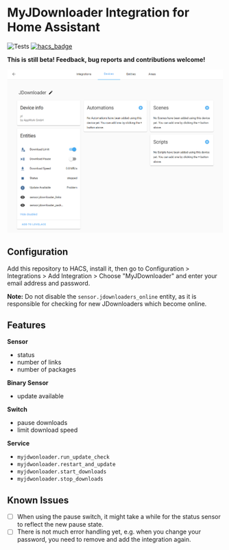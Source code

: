 # MyJDownloader Integration for Home Assistant

![Tests](https://github.com/doudz/homeassistant-myjdownloader/workflows/Tests/badge.svg)
[![hacs_badge](https://img.shields.io/badge/HACS-Custom-orange.svg)](https://github.com/custom-components/hacs)

**This is still beta! Feedback, bug reports and contributions welcome!**

![Device](jdownloader.png)

## Configuration

Add this repository to HACS, install it, then go to Configuration > Integrations > Add Integration > Choose "MyJDownloader" and enter your email address and password.

**Note:** Do not disable the `sensor.jdownloaders_online` entity, as it is responsible for checking for new JDownloaders which become online.

## Features

**Sensor**

- status
- number of links
- number of packages

**Binary Sensor**

- update available

**Switch**

- pause downloads
- limit download speed

**Service**

- `myjdwonloader.run_update_check`
- `myjdwonloader.restart_and_update`
- `myjdwonloader.start_downloads`
- `myjdwonloader.stop_downloads`

## Known Issues

- [ ] When using the pause switch, it might take a while for the status sensor to reflect the new pause state.
- [ ] There is not much error handling yet, e.g. when you change your password, you need to remove and add the integration again.
